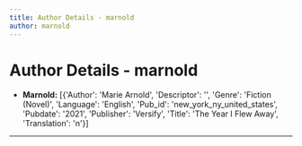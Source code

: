 ```yaml
---
title: Author Details - marnold
author: marnold
---
```


# Author Details - marnold

<ul>
    <li><strong>Marnold:</strong> [{'Author': 'Marie Arnold', 'Descriptor': '', 'Genre': 'Fiction (Novel)', 'Language': 'English', 'Pub_id': 'new_york_ny_united_states', 'Pubdate': '2021', 'Publisher': 'Versify', 'Title': 'The Year I Flew Away', 'Translation': 'n'}]</li>
</ul>
<hr>